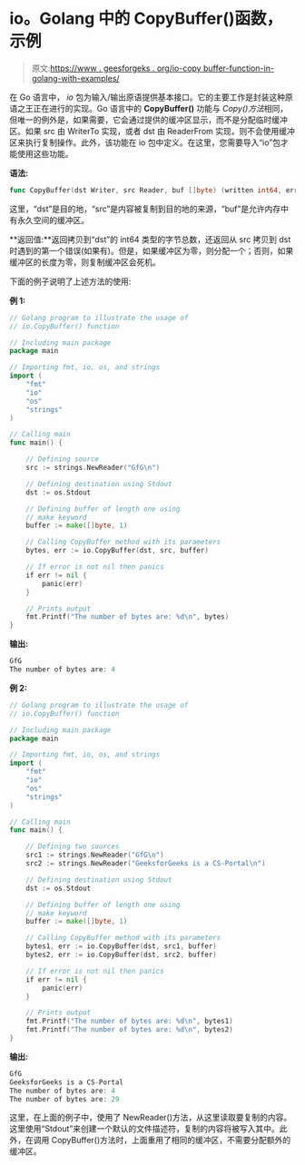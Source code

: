 # io。Golang 中的 CopyBuffer()函数，示例

> 原文:[https://www . geesforgeks . org/io-copy buffer-function-in-golang-with-examples/](https://www.geeksforgeeks.org/io-copybuffer-function-in-golang-with-examples/)

在 Go 语言中， *io* 包为输入/输出原语提供基本接口。它的主要工作是封装这种原语之王正在进行的实现。Go 语言中的 **CopyBuffer()** 功能与 *Copy()方法*相同，但唯一的例外是，如果需要，它会通过提供的缓冲区显示，而不是分配临时缓冲区。如果 src 由 WriterTo 实现，或者 dst 由 ReaderFrom 实现，则不会使用缓冲区来执行复制操作。此外，该功能在 io 包中定义。在这里，您需要导入“io”包才能使用这些功能。

**语法:**

```go
func CopyBuffer(dst Writer, src Reader, buf []byte) (written int64, err error)

```

这里，“dst”是目的地，“src”是内容被复制到目的地的来源，“buf”是允许内存中有永久空间的缓冲区。

**返回值:**返回拷贝到“dst”的 int64 类型的字节总数，还返回从 src 拷贝到 dst 时遇到的第一个错误(如果有)。但是，如果缓冲区为零，则分配一个；否则，如果缓冲区的长度为零，则复制缓冲区会死机。

下面的例子说明了上述方法的使用:

**例 1:**

```go
// Golang program to illustrate the usage of
// io.CopyBuffer() function

// Including main package
package main

// Importing fmt, io, os, and strings
import (
    "fmt"
    "io"
    "os"
    "strings"
)

// Calling main
func main() {

    // Defining source
    src := strings.NewReader("GfG\n")

    // Defining destination using Stdout
    dst := os.Stdout

    // Defining buffer of length one using
    // make keyword
    buffer := make([]byte, 1)

    // Calling CopyBuffer method with its parameters
    bytes, err := io.CopyBuffer(dst, src, buffer)

    // If error is not nil then panics
    if err != nil {
        panic(err)
    }

    // Prints output
    fmt.Printf("The number of bytes are: %d\n", bytes)
}
```

**输出:**

```go
GfG
The number of bytes are: 4

```

**例 2:**

```go
// Golang program to illustrate the usage of
// io.CopyBuffer() function

// Including main package
package main

// Importing fmt, io, os, and strings
import (
    "fmt"
    "io"
    "os"
    "strings"
)

// Calling main
func main() {

    // Defining two sources
    src1 := strings.NewReader("GfG\n")
    src2 := strings.NewReader("GeeksforGeeks is a CS-Portal\n")

    // Defining destination using Stdout
    dst := os.Stdout

    // Defining buffer of length one using
    // make keyword
    buffer := make([]byte, 1)

    // Calling CopyBuffer method with its parameters
    bytes1, err := io.CopyBuffer(dst, src1, buffer)
    bytes2, err := io.CopyBuffer(dst, src2, buffer)

    // If error is not nil then panics
    if err != nil {
        panic(err)
    }

    // Prints output
    fmt.Printf("The number of bytes are: %d\n", bytes1)
    fmt.Printf("The number of bytes are: %d\n", bytes2)
}
```

**输出:**

```go
GfG
GeeksforGeeks is a CS-Portal
The number of bytes are: 4
The number of bytes are: 29

```

这里，在上面的例子中，使用了 NewReader()方法，从这里读取要复制的内容。这里使用“Stdout”来创建一个默认的文件描述符，复制的内容将被写入其中。此外，在调用 CopyBuffer()方法时，上面重用了相同的缓冲区，不需要分配额外的缓冲区。